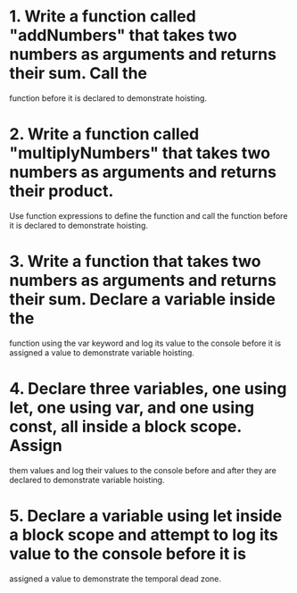 #  1. Write a function called "addNumbers" that takes two numbers as arguments and returns their sum. Call the
function before it is declared to demonstrate hoisting.


#  2. Write a function called "multiplyNumbers" that takes two numbers as arguments and returns their product.
Use function expressions to define the function and call the function before it is declared to demonstrate
hoisting.



# 3. Write a function that takes two numbers as arguments and returns their sum. Declare a variable inside the
function using the var keyword and log its value to the console before it is assigned a value to demonstrate
variable hoisting.


# 4. Declare three variables, one using let, one using var, and one using const, all inside a block scope. Assign
them values and log their values to the console before and after they are declared to demonstrate variable
hoisting.


# 5. Declare a variable using let inside a block scope and attempt to log its value to the console before it is
assigned a value to demonstrate the temporal dead zone.
